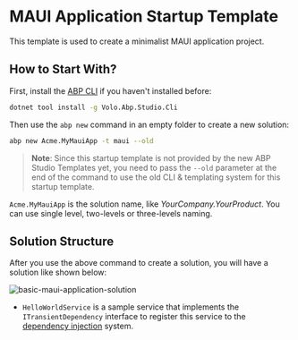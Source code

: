 # MAUI Application Startup Template

This template is used to create a minimalist MAUI application project.

## How to Start With?

First, install the [ABP CLI](../cli) if you haven't installed before:

````bash
dotnet tool install -g Volo.Abp.Studio.Cli
````

Then use the `abp new` command in an empty folder to create a new solution:

````bash
abp new Acme.MyMauiApp -t maui --old
````

> **Note**: Since this startup template is not provided by the new ABP Studio Templates yet, you need to pass the `--old` parameter at the end of the command to use the old CLI & templating system for this startup template.

`Acme.MyMauiApp` is the solution name, like *YourCompany.YourProduct*. You can use single level, two-levels or three-levels naming.

## Solution Structure

After you use the above command to create a solution, you will have a solution like shown below:

![basic-maui-application-solution](../images/basic-maui-application-solution.png)

* `HelloWorldService` is a sample service that implements the `ITransientDependency` interface to register this service to the [dependency injection](../framework/fundamentals/dependency-injection.md) system.